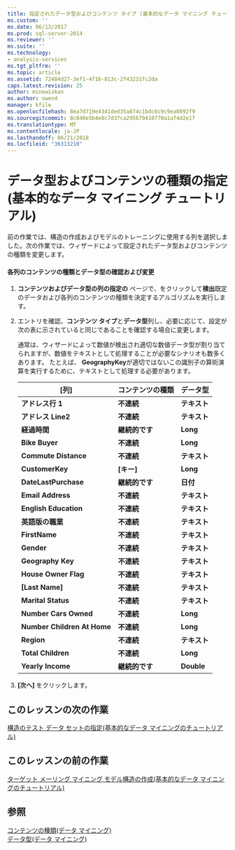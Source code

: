 ```yaml
---
title: 指定されたデータ型およびコンテンツ タイプ (基本的なデータ マイニング チュートリアル) |Microsoft ドキュメント
ms.custom: ''
ms.date: 06/13/2017
ms.prod: sql-server-2014
ms.reviewer: ''
ms.suite: ''
ms.technology:
- analysis-services
ms.tgt_pltfrm: ''
ms.topic: article
ms.assetid: 72484d27-3ef1-4f16-813c-2f43231fc2da
caps.latest.revision: 25
author: minewiskan
ms.author: owend
manager: kfile
ms.openlocfilehash: 8ea7d719e4341ded35a874c1bdc6c9c9ea0892f9
ms.sourcegitcommit: 8c040e5b4e8c7d37ca295679410770a1af4d2e1f
ms.translationtype: MT
ms.contentlocale: ja-JP
ms.lasthandoff: 06/21/2018
ms.locfileid: "36313210"
---
```

# <a name="specifying-the-data-type-and-content-type-basic-data-mining-tutorial"></a>データ型およびコンテンツの種類の指定 (基本的なデータ マイニング チュートリアル)
  前の作業では、構造の作成およびモデルのトレーニングに使用する列を選択しました。次の作業では、ウィザードによって設定されたデータ型およびコンテンツの種類を変更します。  
  
#### <a name="review-and-modify-content-type-and-data-type-for-each-column"></a>各列のコンテンツの種類とデータ型の確認および変更  
  
1.  **コンテンツおよびデータ型の列の指定の** ページで、をクリックして**検出**既定のデータおよび各列のコンテンツの種類を決定するアルゴリズムを実行します。  
  
2.  エントリを確認、**コンテンツ タイプ**と**データ型**列し、必要に応じて、設定が次の表に示されていると同じであることを確認する場合に変更します。  
  
     通常は、ウィザードによって数値が検出され適切な数値データ型が割り当てられますが、数値をテキストとして処理することが必要なシナリオも数多くあります。 たとえば、 **GeographyKey**が適切ではないこの識別子の算術演算を実行するために、テキストとして処理する必要があります。  
  
    |[列]|コンテンツの種類|データ型|  
    |------------|------------------|---------------|  
    |**アドレス行 1**|**不連続**|**テキスト**|  
    |**アドレス Line2**|**不連続**|**テキスト**|  
    |**経過時間**|**継続的です**|**Long**|  
    |**Bike Buyer**|**不連続**|**Long**|  
    |**Commute Distance**|**不連続**|**テキスト**|  
    |**CustomerKey**|**[キー]**|**Long**|  
    |**DateLastPurchase**|**継続的です**|**日付**|  
    |**Email Address**|**不連続**|**テキスト**|  
    |**English Education**|**不連続**|**テキスト**|  
    |**英語版の職業**|**不連続**|**テキスト**|  
    |**FirstName**|**不連続**|**テキスト**|  
    |**Gender**|**不連続**|**テキスト**|  
    |**Geography Key**|**不連続**|**テキスト**|  
    |**House Owner Flag**|**不連続**|**テキスト**|  
    |**[Last Name]**|**不連続**|**テキスト**|  
    |**Marital Status**|**不連続**|**テキスト**|  
    |**Number Cars Owned**|**不連続**|**Long**|  
    |**Number Children At Home**|**不連続**|**Long**|  
    |**Region**|**不連続**|**テキスト**|  
    |**Total Children**|**不連続**|**Long**|  
    |**Yearly Income**|**継続的です**|**Double**|  
  
3.  **[次へ]** をクリックします。  
  
## <a name="next-task-in-lesson"></a>このレッスンの次の作業  
 [構造のテスト データ セットの指定&#40;基本的なデータ マイニングのチュートリアル&#41;](../../2014/tutorials/specifying-a-testing-data-set-for-the-structure-basic-data-mining-tutorial.md)  
  
## <a name="previous-task-in-lesson"></a>このレッスンの前の作業  
 [ターゲット メーリング マイニング モデル構造の作成&#40;基本的なデータ マイニングのチュートリアル&#41;](../../2014/tutorials/creating-a-targeted-mailing-mining-model-structure-basic-data-mining-tutorial.md)  
  
## <a name="see-also"></a>参照  
 [コンテンツの種類&#40;データ マイニング&#41;](../../2014/analysis-services/data-mining/content-types-data-mining.md)   
 [データ型&#40;データ マイニング&#41;](../../2014/analysis-services/data-mining/data-types-data-mining.md)  
  
  